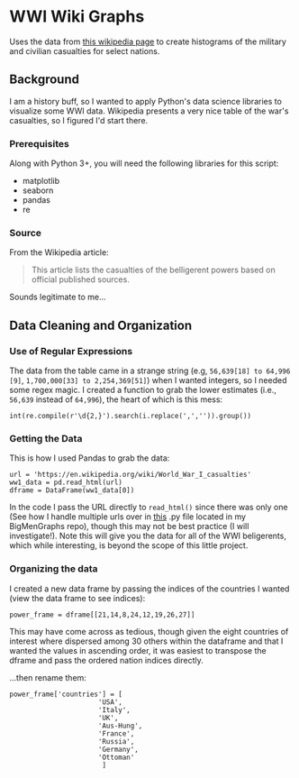 # WWI Wiki Graphs

Uses the data from [this wikipedia page](https://en.wikipedia.org/wiki/World_War_I_casualties) to create histograms 
of the military and civilian casualties for select nations.

## Background
I am a history buff, so I wanted to apply Python's data science libraries to visualize some WWI data.
Wikipedia presents a very nice table of the war's casualties, so I figured I'd start there.

### Prerequisites
Along with Python 3+, you will need the following libraries for this script:
* matplotlib
* seaborn
* pandas
* re

### Source
From the Wikipedia article:
  >This article lists the casualties of the belligerent powers based on official published sources.
 
Sounds legitimate to me...
## Data Cleaning and Organization
### Use of Regular Expressions
The data from the table came in a strange string (e.g, ```56,639[18] to 64,996 [9]```, ```1,700,000[33] to
2,254,369[51]```) when I wanted integers, so I needed some regex magic.
I created a function to grab the lower estimates (i.e., ```56,639``` instead of ```64,996```), the heart of which is this mess:
```
int(re.compile(r'\d{2,}').search(i.replace(',','')).group())
```

### Getting the Data
This is how I used Pandas to grab the data: 

```
url = 'https://en.wikipedia.org/wiki/World_War_I_casualties'
ww1_data = pd.read_html(url)
dframe = DataFrame(ww1_data[0])
```
In the code I pass the URL directly to ```read_html()``` since there was only one (See how I handle multiple urls over in [this](https://github.com/dacrands/BigMenGraphs/blob/master/basketball_ref_data.py) .py file located in my BigMenGraphs repo), though this may not be best practice (I will investigate!).
Note this will give you the data for all of the WWI beligerents, which while interesting, is beyond the scope of this little project.

### Organizing the data
I created a new data frame by passing the indices of the countries I wanted (view the data frame to see indices):
```
power_frame = dframe[[21,14,8,24,12,19,26,27]]
```

This may have come across as tedious, though given the eight countries of interest where dispersed among 30 others within the dataframe and that I wanted the values in ascending order, it was easiest to transpose the dframe and pass the ordered nation indices directly.

...then rename them:
```
power_frame['countries'] = [
                      'USA',
                      'Italy',
                      'UK',
                      'Aus-Hung',
                      'France',
                      'Russia',
                      'Germany',
                      'Ottoman'
                       ]
```



